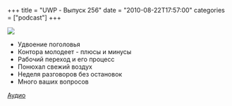+++
title = "UWP - Выпуск 256"
date = "2010-08-22T17:57:00"
categories = ["podcast"]
+++

![](https://podcast.umputun.com/images/uwp/uwp256.jpg)


- Удвоение поголовья
- Контора молодеет - плюсы и минусы
- Рабочий переход и его процесс
- Понюхал свежий воздух
- Неделя разговоров без остановок
- Много ваших вопросов

[Аудио](http://archive.rucast.net/uwp/media/ump_podcast256.mp3)
<audio src="http://archive.rucast.net/uwp/media/ump_podcast256.mp3" preload="none">